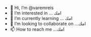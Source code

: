 - 👋 Hi, I’m @varemreis
- 👀 I’m interested in ... امك
- 🌱 I’m currently learning ... امك
- 💞️ I’m looking to collaborate on ...امك
- 📫 How to reach me ...امك

<!---
varemreis/varemreis is a ✨ special ✨ repository because its `README.md` (this file) appears on your GitHub profile.
You can click the Preview link to take a look at your changes.
--->
